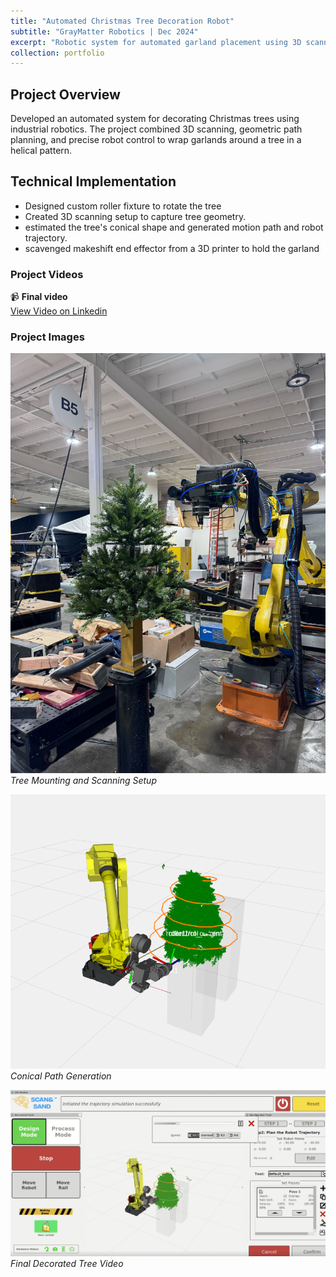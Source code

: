 ```yaml
---
title: "Automated Christmas Tree Decoration Robot"
subtitle: "GrayMatter Robotics | Dec 2024"
excerpt: "Robotic system for automated garland placement using 3D scanning and trajectory planning<br/><img src='/images/tree1.png' width='500px' style='display:block; margin:auto;'>"
collection: portfolio
---
```

## Project Overview
Developed an automated system for decorating Christmas trees using industrial robotics. The project combined 3D scanning, geometric path planning, and precise robot control to wrap garlands around a tree in a helical pattern.

## Technical Implementation
- Designed custom roller fixture to rotate the tree
- Created 3D scanning setup to capture tree geometry.
- estimated the tree's conical shape and generated motion path and robot trajectory.
- scavenged makeshift end effector from a 3D printer to hold the garland

### Project Videos
📹 **Final video**  
[View Video on Linkedin](https://www.linkedin.com/posts/graymatter-robotics_christmas-manufacturing-ai-activity-7277389012019900416--8Ur?utm_source=share&utm_medium=member_desktop)

### Project Images
![Setup](/images/tree_setup.jpg)
*Tree Mounting and Scanning Setup*

![Path Planning](/images/tree_planning.png)
*Conical Path Generation*

![Final Result](/images/tree_simulation.png)
*Final Decorated Tree Video*